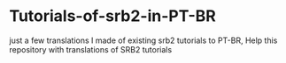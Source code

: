 # Tutorials-of-srb2-in-PT-BR
just a few translations I made of existing srb2 tutorials to PT-BR, Help this repository with translations of SRB2 tutorials
